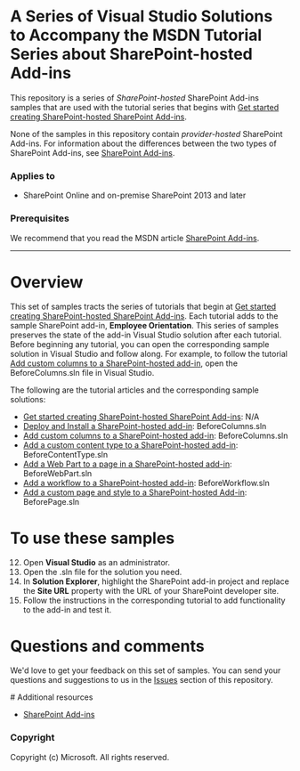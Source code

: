 # A Series of Visual Studio Solutions to Accompany the MSDN Tutorial Series about SharePoint-hosted Add-ins #

This repository is a series of *SharePoint-hosted* SharePoint Add-ins samples that are used with the tutorial series that begins with [Get started creating SharePoint-hosted SharePoint Add-ins](http://msdn.microsoft.com/en-us/library/office/fp142379.aspx).

None of the samples in this repository contain *provider-hosted* SharePoint Add-ins. For information about the differences between the two types of SharePoint Add-ins, see [SharePoint Add-ins](http://msdn.microsoft.com/en-us/library/office/fp179930.aspx).

### Applies to ###
-  SharePoint Online and on-premise SharePoint 2013 and later 

### Prerequisites ###
We recommend that you read the MSDN article [SharePoint Add-ins](http://msdn.microsoft.com/en-us/library/office/fp179930.aspx).

----------

# Overview #
This set of samples tracts the series of tutorials that begin at [Get started creating SharePoint-hosted SharePoint Add-ins](http://msdn.microsoft.com/en-us/library/office/fp142379.aspx). Each tutorial adds to the sample SharePoint add-in, **Employee Orientation**. This series of samples preserves the state of the add-in Visual Studio solution after each tutorial. Before beginning any tutorial, you can open the corresponding sample solution in Visual Studio and follow along. For example, to follow the tutorial [Add custom columns to a SharePoint-hosted add-in](), open the BeforeColumns.sln file in Visual Studio. 

The following are the tutorial articles and the corresponding sample solutions:

- [Get started creating SharePoint-hosted SharePoint Add-ins](http://msdn.microsoft.com/en-us/library/office/fp142379.aspx): N/A
- [Deploy and Install a SharePoint-hosted add-in](): BeforeColumns.sln
- [Add custom columns to a SharePoint-hosted add-in](): BeforeColumns.sln
- [Add a custom content type to a SharePoint-hosted add-in](): BeforeContentType.sln
- [Add a Web Part to a page in a SharePoint-hosted add-in](): BeforeWebPart.sln
- [Add a workflow to a SharePoint-hosted add-in](): BeforeWorkflow.sln
- [Add a custom page and style to a SharePoint-hosted Add-in](): BeforePage.sln


# To use these samples #

12. Open **Visual Studio** as an administrator.
13. Open the .sln file for the solution you need.
13. In **Solution Explorer**, highlight the SharePoint add-in project and replace the **Site URL** property with the URL of your SharePoint developer site.
14. Follow the instructions in the corresponding tutorial to add functionality to the add-in and test it.

# Questions and comments

We'd love to get your feedback on this set of samples. You can send your questions and suggestions to us in the [Issues](https://github.com/OfficeDev/SharePoint_SP-hosted_Add-ins_Tutorials/issues) section of this repository.
  
<a name="resources"/>
# Additional resources

* [SharePoint Add-ins](http://msdn.microsoft.com/en-us/library/office/fp179930.aspx)

### Copyright ###

Copyright (c) Microsoft. All rights reserved.




